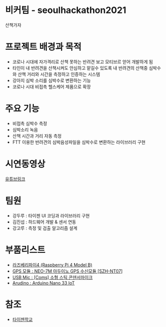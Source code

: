 # 비커팀 - seoulhackathon2021
산책가자

# 프로젝트 배경과 목적
- 코로나 시대에 자가격리로 산책 못하는 반려견 보고 모티브르 얻어 개발하게 됨
- 타인이 내 반려견을 산책시켜도 안심하고 맡길수 있도록 내 반려견의 산책중 심박수와 산책 거리와 시간을 측정하고 인증하는 시스템
- 강아지 심박 소리를 심박수로 변환하는 기능
- 코로나 시대 비접촉 헬스케어 제품으로 확장


# 주요 기능 
- 비접촉 심박수 측정
- 심박소리 녹음
- 산책 시간과 거리 자동 측정 
- FTT 이용한 반려견의 심박음성파일을 심박수로 변환하는 라이브러리 구현

# 시연동영상
[유튜브링크]()

# 팀원
- 강두루 : 타이젠 UI 코딩과 라이브러리 구현
- 김진섭 : 하드웨어 개발 & 센서 연동
- 강고루 : 측정 및 검출 알고리즘 설계

# 부품리스트
- [라즈베리파이4 (Raspberry Pi 4 Model B)](https://www.devicemart.co.kr/goods/view?no=12553062)
- [GPS 모듈 : NEO-7M 아두이노 GPS 수신모듈 [SZH-NT07]](https://www.devicemart.co.kr/goods/view?no=10895400)
- [USB Mic : [Coms] 소형 스틱 콘덴서마이크](https://www.devicemart.co.kr/goods/view?no=10888027)
- [Arudino : Arduino Nano 33 IoT ](https://www.devicemart.co.kr/goods/view?no=12196582)

# 참조
- [타이젠학교](https://tizenschool.org/home)




